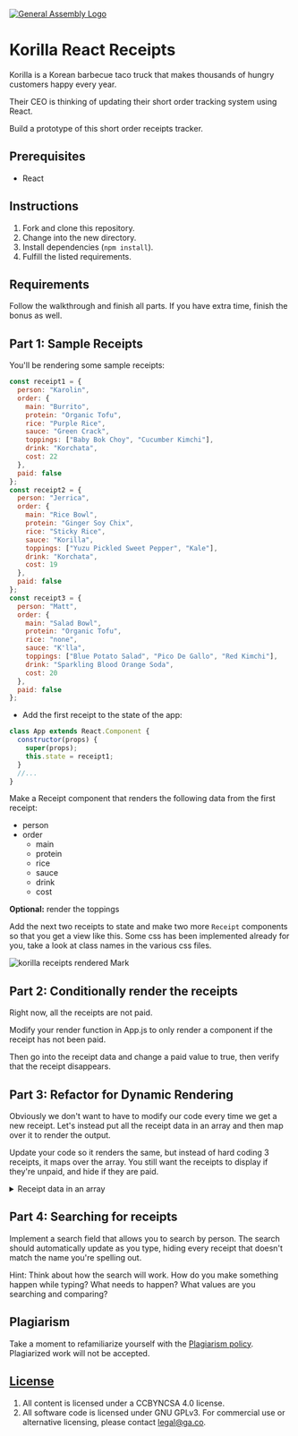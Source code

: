 [![General Assembly Logo](https://camo.githubusercontent.com/1a91b05b8f4d44b5bbfb83abac2b0996d8e26c92/687474703a2f2f692e696d6775722e636f6d2f6b6538555354712e706e67)](https://generalassemb.ly/education/web-development-immersive)

# Korilla React Receipts

Korilla is a Korean barbecue taco truck that makes thousands of hungry customers
happy every year.

Their CEO is thinking of updating their short order tracking system using React.

Build a prototype of this short order receipts tracker.

## Prerequisites

- React

## Instructions

1. Fork and clone this repository.
1. Change into the new directory.
1. Install dependencies (`npm install`).
1. Fulfill the listed requirements.

## Requirements

Follow the walkthrough and finish all parts. If you have extra time, finish the
bonus as well.

## Part 1: Sample Receipts

You'll be rendering some sample receipts:

```js
const receipt1 = {
  person: "Karolin",
  order: {
    main: "Burrito",
    protein: "Organic Tofu",
    rice: "Purple Rice",
    sauce: "Green Crack",
    toppings: ["Baby Bok Choy", "Cucumber Kimchi"],
    drink: "Korchata",
    cost: 22
  },
  paid: false
};
const receipt2 = {
  person: "Jerrica",
  order: {
    main: "Rice Bowl",
    protein: "Ginger Soy Chix",
    rice: "Sticky Rice",
    sauce: "Korilla",
    toppings: ["Yuzu Pickled Sweet Pepper", "Kale"],
    drink: "Korchata",
    cost: 19
  },
  paid: false
};
const receipt3 = {
  person: "Matt",
  order: {
    main: "Salad Bowl",
    protein: "Organic Tofu",
    rice: "none",
    sauce: "K'lla",
    toppings: ["Blue Potato Salad", "Pico De Gallo", "Red Kimchi"],
    drink: "Sparkling Blood Orange Soda",
    cost: 20
  },
  paid: false
};
```

- Add the first receipt to the state of the app:

```js
class App extends React.Component {
  constructor(props) {
    super(props);
    this.state = receipt1;
  }
  //...
}
```

Make a Receipt component that renders the following data from the first receipt:

- person
- order
  - main
  - protein
  - rice
  - sauce
  - drink
  - cost

**Optional:** render the toppings

Add the next two receipts to state and make two more `Receipt` components so
that you get a view like this. Some css has been implemented already for you,
take a look at class names in the various css files.

![korilla receipts rendered Mark](https://i.imgur.com/27V4KW8.png)

## Part 2: Conditionally render the receipts

Right now, all the receipts are not paid.

Modify your render function in App.js to only render a component if the receipt
has not been paid.

Then go into the receipt data and change a paid value to true, then verify that
the receipt disappears.

## Part 3: Refactor for Dynamic Rendering

Obviously we don't want to have to modify our code every time we get a new
receipt. Let's instead put all the receipt data in an array and then map over it
to render the output.

Update your code so it renders the same, but instead of hard coding 3 receipts,
it maps over the array. You still want the receipts to display if they're
unpaid, and hide if they are paid.

<details>
  <summary>
  Receipt data in an array
  </summary>

```js
const receipts = [
  {
    person: "Karolin",
    order: {
      main: "Burrito",
      protein: "Organic Tofu",
      rice: "Purple Rice",
      sauce: "Green Crack",
      toppings: ["Baby Bok Choy", "Cucumber Kimchi"],
      drink: "Korchata",
      cost: 22
    },
    paid: false
  },
  {
    person: "Jerrica",
    order: {
      main: "Rice Bowl",
      protein: "Ginger Soy Chix",
      rice: "Sticky Rice",
      sauce: "Korilla",
      toppings: ["Yuzu Pickled Sweet Pepper", "Kale"],
      drink: "Korchata",
      cost: 19
    },
    paid: false
  },
  {
    person: "Matt",
    order: {
      main: "Salad Bowl",
      protein: "Organic Tofu",
      rice: "none",
      sauce: "K'lla",
      toppings: ["Blue Potato Salad", "Pico De Gallo", "Red Kimchi"],
      drink: "Sparkling Blood Orange Soda",
      cost: 20
    },
    paid: true
  }
];
```

</details>

## Part 4: Searching for receipts

Implement a search field that allows you to search by person. The search should
automatically update as you type, hiding every receipt that doesn't match the
name you're spelling out.

Hint: Think about how the search will work. How do you make something happen
while typing? What needs to happen? What values are you searching and comparing?

## Plagiarism

Take a moment to refamiliarize yourself with the
[Plagiarism policy](https://git.generalassemb.ly/DC-WDI/Administrative/blob/master/plagiarism.md).
Plagiarized work will not be accepted.

## [License](LICENSE)

1.  All content is licensed under a CC­BY­NC­SA 4.0 license.
1.  All software code is licensed under GNU GPLv3. For commercial use or
    alternative licensing, please contact legal@ga.co.
